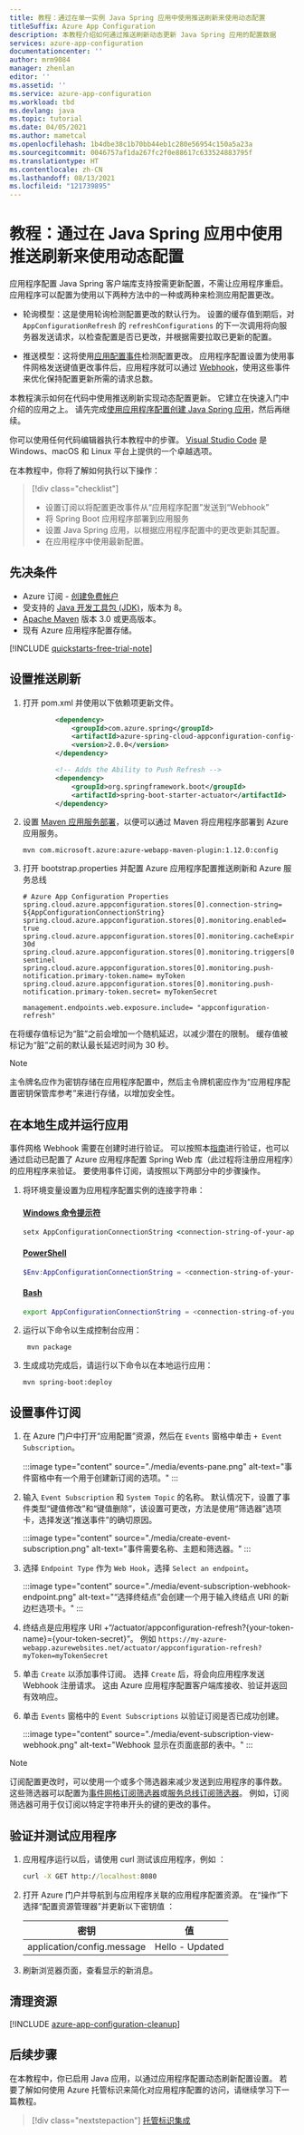 ```yaml
---
title: 教程：通过在单一实例 Java Spring 应用中使用推送刷新来使用动态配置
titleSuffix: Azure App Configuration
description: 本教程介绍如何通过推送刷新动态更新 Java Spring 应用的配置数据
services: azure-app-configuration
documentationcenter: ''
author: mrm9084
manager: zhenlan
editor: ''
ms.assetid: ''
ms.service: azure-app-configuration
ms.workload: tbd
ms.devlang: java
ms.topic: tutorial
ms.date: 04/05/2021
ms.author: mametcal
ms.openlocfilehash: 1b4dbe38c1b70bb44eb1c280e56954c150a5a23a
ms.sourcegitcommit: 0046757af1da267fc2f0e88617c633524883795f
ms.translationtype: HT
ms.contentlocale: zh-CN
ms.lasthandoff: 08/13/2021
ms.locfileid: "121739895"
---
```

# <a name="tutorial-use-dynamic-configuration-using-push-refresh-in-a-java-spring-app"></a>教程：通过在 Java Spring 应用中使用推送刷新来使用动态配置

应用程序配置 Java Spring 客户端库支持按需更新配置，不需让应用程序重启。 应用程序可以配置为使用以下两种方法中的一种或两种来检测应用配置更改。

- 轮询模型：这是使用轮询检测配置更改的默认行为。 设置的缓存值到期后，对 `AppConfigurationRefresh` 的 `refreshConfigurations` 的下一次调用将向服务器发送请求，以检查配置是否已更改，并根据需要拉取已更新的配置。

- 推送模型：这将使用[应用配置事件](./concept-app-configuration-event.md)检测配置更改。 应用程序配置设置为使用事件网格发送键值更改事件后，应用程序就可以通过 [Webhook](../event-grid/handler-event-hubs.md)，使用这些事件来优化保持配置更新所需的请求总数。

本教程演示如何在代码中使用推送刷新实现动态配置更新。 它建立在快速入门中介绍的应用之上。 请先完成[使用应用程序配置创建 Java Spring 应用](./quickstart-java-spring-app.md)，然后再继续。

你可以使用任何代码编辑器执行本教程中的步骤。 [Visual Studio Code](https://code.visualstudio.com/) 是 Windows、macOS 和 Linux 平台上提供的一个卓越选项。

在本教程中，你将了解如何执行以下操作：

> [!div class="checklist"]
> * 设置订阅以将配置更改事件从“应用程序配置”发送到“Webhook”
> * 将 Spring Boot 应用程序部署到应用服务
> * 设置 Java Spring 应用，以根据应用程序配置中的更改更新其配置。
> * 在应用程序中使用最新配置。

## <a name="prerequisites"></a>先决条件

- Azure 订阅 - [创建免费帐户](https://azure.microsoft.com/free/)
- 受支持的 [Java 开发工具包 (JDK)](/java/azure/jdk)，版本为 8。
- [Apache Maven](https://maven.apache.org/download.cgi) 版本 3.0 或更高版本。
- 现有 Azure 应用程序配置存储。

[!INCLUDE [quickstarts-free-trial-note](../../includes/quickstarts-free-trial-note.md)]

## <a name="setup-push-refresh"></a>设置推送刷新

1. 打开 pom.xml 并使用以下依赖项更新文件。

   ```xml
           <dependency>
               <groupId>com.azure.spring</groupId>
               <artifactId>azure-spring-cloud-appconfiguration-config-web</artifactId>
               <version>2.0.0</version>
           </dependency>
   
           <!-- Adds the Ability to Push Refresh -->
           <dependency>
               <groupId>org.springframework.boot</groupId>
               <artifactId>spring-boot-starter-actuator</artifactId>
           </dependency>
   ```

1. 设置 [Maven 应用服务部署](../app-service/quickstart-java.md?tabs=javase)，以便可以通过 Maven 将应用程序部署到 Azure 应用服务。

   ```console
   mvn com.microsoft.azure:azure-webapp-maven-plugin:1.12.0:config
   ```

1. 打开 bootstrap.properties 并配置 Azure 应用程序配置推送刷新和 Azure 服务总线

   ```properties
   # Azure App Configuration Properties
   spring.cloud.azure.appconfiguration.stores[0].connection-string= ${AppConfigurationConnectionString}
   spring.cloud.azure.appconfiguration.stores[0].monitoring.enabled= true
   spring.cloud.azure.appconfiguration.stores[0].monitoring.cacheExpiration= 30d
   spring.cloud.azure.appconfiguration.stores[0].monitoring.triggers[0].key= sentinel
   spring.cloud.azure.appconfiguration.stores[0].monitoring.push-notification.primary-token.name= myToken
   spring.cloud.azure.appconfiguration.stores[0].monitoring.push-notification.primary-token.secret= myTokenSecret
   
   management.endpoints.web.exposure.include= "appconfiguration-refresh"
   ```

在将缓存值标记为“脏”之前会增加一个随机延迟，以减少潜在的限制。 缓存值被标记为“脏”之前的默认最长延迟时间为 30 秒。

> [!NOTE]
> 主令牌名应作为密钥存储在应用程序配置中，然后主令牌机密应作为“应用程序配置密钥保管库参考”来进行存储，以增加安全性。

## <a name="build-and-run-the-app-locally"></a>在本地生成并运行应用

事件网格 Webhook 需要在创建时进行验证。 可以按照本[指南](../event-grid/webhook-event-delivery.md)进行验证，也可以通过启动已配置了 Azure 应用程序配置 Spring Web 库（此过程将注册应用程序）的应用程序来验证。 要使用事件订阅，请按照以下两部分中的步骤操作。

1. 将环境变量设置为应用程序配置实例的连接字符串：

    #### <a name="windows-command-prompt"></a>[Windows 命令提示符](#tab/cmd)

    ```cmd
    setx AppConfigurationConnectionString <connection-string-of-your-app-configuration-store>
    ```

    #### <a name="powershell"></a>[PowerShell](#tab/powershell)

    ```PowerShell
    $Env:AppConfigurationConnectionString = <connection-string-of-your-app-configuration-store>
    ```

    #### <a name="bash"></a>[Bash](#tab/bash)

    ```bash
    export AppConfigurationConnectionString = <connection-string-of-your-app-configuration-store>
    ```

1. 运行以下命令以生成控制台应用：

   ```shell
    mvn package
   ```

1. 生成成功完成后，请运行以下命令以在本地运行应用：

    ```shell
    mvn spring-boot:deploy
    ```

## <a name="set-up-an-event-subscription"></a>设置事件订阅

1. 在 Azure 门户中打开“应用配置”资源，然后在 `Events` 窗格中单击 `+ Event Subscription`。

    :::image type="content" source="./media/events-pane.png" alt-text="事件窗格中有一个用于创建新订阅的选项。" :::

1. 输入 `Event Subscription` 和 `System Topic` 的名称。 默认情况下，设置了事件类型“键值修改”和“键值删除”，该设置可更改，方法是使用“筛选器”选项卡，选择发送“推送事件”的确切原因。

    :::image type="content" source="./media/create-event-subscription.png" alt-text="事件需要名称、主题和筛选器。" :::

1. 选择 `Endpoint Type` 作为 `Web Hook`，选择 `Select an endpoint`。

    :::image type="content" source="./media/event-subscription-webhook-endpoint.png" alt-text="“选择终结点”会创建一个用于输入终结点 URI 的新边栏选项卡。" :::

1. 终结点是应用程序 URI +“/actuator/appconfiguration-refresh?{your-token-name}={your-token-secret}”。 例如 `https://my-azure-webapp.azurewebsites.net/actuator/appconfiguration-refresh?myToken=myTokenSecret`

1. 单击 `Create` 以添加事件订阅。 选择 `Create` 后，将会向应用程序发送 Webhook 注册请求。 这由 Azure 应用程序配置客户端库接收、验证并返回有效响应。

1. 单击 `Events` 窗格中的 `Event Subscriptions` 以验证订阅是否已成功创建。

    :::image type="content" source="./media/event-subscription-view-webhook.png" alt-text="Webhook 显示在页面底部的表中。" :::

> [!NOTE]
> 订阅配置更改时，可以使用一个或多个筛选器来减少发送到应用程序的事件数。 这些筛选器可以配置为[事件网格订阅筛选器](../event-grid/event-filtering.md)或[服务总线订阅筛选器](../service-bus-messaging/topic-filters.md)。 例如，订阅筛选器可用于仅订阅以特定字符串开头的键的更改的事件。

## <a name="verify-and-test-application"></a>验证并测试应用程序

1. 应用程序运行以后，请使用 curl 测试该应用程序，例如  ：

   ```cmd
   curl -X GET http://localhost:8080
   ```

1. 打开 Azure 门户并导航到与应用程序关联的应用程序配置资源。 在“操作”下选择“配置资源管理器”并更新以下密钥值 ：

    | 密钥 | 值 |
    |---|---|
    | application/config.message | Hello - Updated |

1. 刷新浏览器页面，查看显示的新消息。

## <a name="clean-up-resources"></a>清理资源

[!INCLUDE [azure-app-configuration-cleanup](../../includes/azure-app-configuration-cleanup.md)]

## <a name="next-steps"></a>后续步骤

在本教程中，你已启用 Java 应用，以通过应用程序配置动态刷新配置设置。 若要了解如何使用 Azure 托管标识来简化对应用程序配置的访问，请继续学习下一篇教程。

> [!div class="nextstepaction"]
> [托管标识集成](./howto-integrate-azure-managed-service-identity.md)